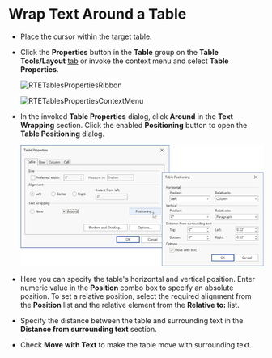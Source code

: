 # Wrap Text Around a Table

* Place the cursor within the target table.
* Click the **Properties** button in the **Table** group on the **Table Tools/Layout** [tab](../text-editor-ui/ribbon-interface.md) or invoke the context menu and select **Table Properties**.

    ![RTETablesPropertiesRibbon](../../../images/img121442.png)

    ![RTETablesPropertiesContextMenu](../../../images/img121443.png)
* In the invoked **Table Properties** dialog, click **Around** in the **Text Wrapping** section. Click the enabled **Positioning** button to open the **Table Positioning** dialog.

    ![RTETablesPropertiesRibbon](../../../images/richedit-tables-wrapping-dialog.png)
* Here you can specify the table's horizontal and vertical position. Enter numeric value in the **Position** combo box to specify an absolute position. To set a relative position, select the required alignment from the **Position** list and the relative element from the **Relative to:** list.

* Specify the distance between the table and surrounding text in the **Distance from surrounding text** section.

* Check **Move with Text** to make the table move with surrounding text.
